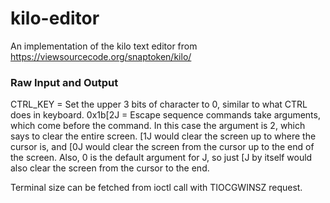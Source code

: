 # kilo-editor
An implementation of the kilo text editor from https://viewsourcecode.org/snaptoken/kilo/


### Raw Input and Output
CTRL_KEY = Set the upper 3 bits of character to 0, similar to what CTRL does in keyboard.
0x1b[2J = Escape sequence commands take arguments, which come before the command. In this case the argument is 2, which says to clear the entire screen. 
        <esc>[1J would clear the screen up to where the cursor is, and <esc>[0J would clear the screen from the cursor up to the end of the screen. Also, 0 is the default argument for J, so just <esc>[J by itself would also clear the screen from the cursor to the end.

Terminal size can be fetched from ioctl call with TIOCGWINSZ request.
